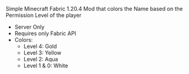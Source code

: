 Simple Minecraft Fabric 1.20.4 Mod that colors the Name based on the Permission Level of the player
- Server Only
- Requires only Fabric API
- Colors:
  - Level 4: Gold
  - Level 3: Yellow
  - Level 2: Aqua
  - Level 1 & 0: White
